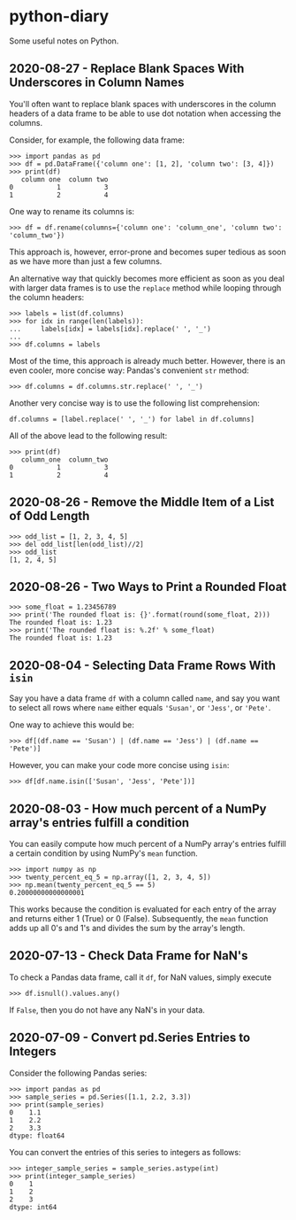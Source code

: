 # python-diary
Some useful notes on Python.

## 2020-08-27 - Replace Blank Spaces With Underscores in Column Names

You'll often want to replace blank spaces with underscores in the column headers
of a data frame to be able to use dot notation when accessing the columns.

Consider, for example, the following data frame:
```
>>> import pandas as pd
>>> df = pd.DataFrame({'column one': [1, 2], 'column two': [3, 4]})
>>> print(df)
   column one  column two
0           1           3
1           2           4
```
One way to rename its columns is:
```
>>> df = df.rename(columns={'column one': 'column_one', 'column two': 'column_two'})
```
This approach is, however, error-prone and becomes super tedious as soon as we
have more than just a few columns.

An alternative way that quickly becomes more efficient as soon as you deal with
larger data frames is to use the `replace` method while looping through the
column headers:
```
>>> labels = list(df.columns)
>>> for idx in range(len(labels)):
...     labels[idx] = labels[idx].replace(' ', '_')
...
>>> df.columns = labels
```
Most of the time, this approach is already much better. However, there
is an even cooler, more concise way: Pandas's convenient `str` method:
```
>>> df.columns = df.columns.str.replace(' ', '_')
```
Another very concise way is to use the following list comprehension:
```
df.columns = [label.replace(' ', '_') for label in df.columns]
```
All of the above lead to the following result:
```
>>> print(df)
   column_one  column_two
0           1           3
1           2           4
```

## 2020-08-26 - Remove the Middle Item of a List of Odd Length

```
>>> odd_list = [1, 2, 3, 4, 5]
>>> del odd_list[len(odd_list)//2]
>>> odd_list
[1, 2, 4, 5]
```

## 2020-08-26 - Two Ways to Print a Rounded Float

```
>>> some_float = 1.23456789
>>> print('The rounded float is: {}'.format(round(some_float, 2)))
The rounded float is: 1.23
>>> print('The rounded float is: %.2f' % some_float)
The rounded float is: 1.23
```

## 2020-08-04 - Selecting Data Frame Rows With `isin`

Say you have a data frame `df` with a column called `name`, and say you want to select
all rows where `name` either equals `'Susan'`, or `'Jess'`, or `'Pete'`.

One way to achieve this would be:

`>>> df[(df.name == 'Susan') | (df.name == 'Jess') | (df.name == 'Pete')]`

However, you can make your code more concise using `isin`:

`>>> df[df.name.isin(['Susan', 'Jess', 'Pete'])]`

## 2020-08-03 - How much percent of a NumPy array's entries fulfill a condition

You can easily compute how much percent of a NumPy array's entries fulfill a
certain condition by using NumPy's `mean` function.

```
>>> import numpy as np
>>> twenty_percent_eq_5 = np.array([1, 2, 3, 4, 5])
>>> np.mean(twenty_percent_eq_5 == 5)
0.20000000000000001
```

This works because the condition is evaluated for each entry of the array and
returns either 1 (True) or 0 (False). Subsequently, the `mean` function
adds up all 0's and 1's and divides the sum by the array's length.

## 2020-07-13 - Check Data Frame for NaN's

To check a Pandas data frame, call it `df`, for NaN values, simply execute

`>>> df.isnull().values.any()`

If `False`, then you do not have any NaN's in your data.

## 2020-07-09 - Convert pd.Series Entries to Integers

Consider the following Pandas series:

```
>>> import pandas as pd
>>> sample_series = pd.Series([1.1, 2.2, 3.3])
>>> print(sample_series)
0    1.1
1    2.2
2    3.3
dtype: float64
```

You can convert the entries of this series to integers as follows:

```
>>> integer_sample_series = sample_series.astype(int)
>>> print(integer_sample_series)
0    1
1    2
2    3
dtype: int64
```
